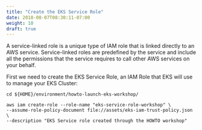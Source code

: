 ```yaml
---
title: "Create the EKS Service Role"
date: 2018-08-07T08:30:11-07:00
weight: 10
draft: true
---
```


A service-linked role is a unique type of IAM role that is linked directly to
an AWS service. Service-linked roles are predefined by the service and include
all the permissions that the service requires to call other AWS services on your behalf.

First we need to create the EKS Service Role, an IAM Role that EKS will use to manage your EKS Cluster:
```
cd ${HOME}/environment/howto-launch-eks-workshop/

aws iam create-role --role-name "eks-service-role-workshop" \
--assume-role-policy-document file://assets/eks-iam-trust-policy.json \
--description "EKS Service role created through the HOWTO workshop"
```
